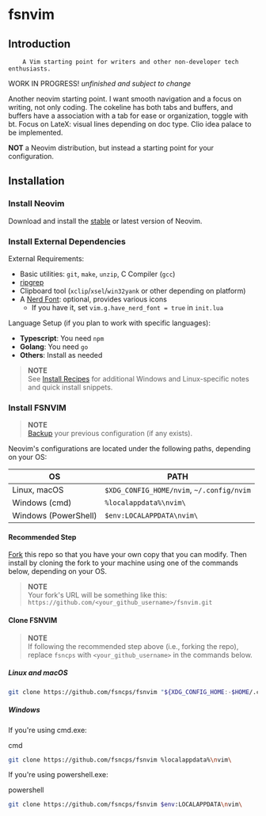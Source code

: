 # fsnvim

## Introduction

        A Vim starting point for writers and other non-developer tech enthusiasts.

WORK IN PROGRESS! *unfinished and subject to change*

Another neovim starting point. I want smooth navigation and a focus on writing, not only coding. The cokeline has both tabs and buffers, and buffers have a association with a tab for ease or organization, toggle with <Leader>bt. 
Focus on LateX: visual lines depending on doc type.
Clio idea palace to be implemented.

**NOT** a Neovim distribution, but instead a starting point for your configuration.

## Installation

### Install Neovim

Download and install the [stable](https://github.com/neovim/neovim/releases/tag/stable) or latest version of Neovim.

### Install External Dependencies

External Requirements:

- Basic utilities: `git`, `make`, `unzip`, C Compiler (`gcc`)
- [ripgrep](https://github.com/BurntSushi/ripgrep#installation)
- Clipboard tool (`xclip`/`xsel`/`win32yank` or other depending on platform)
- A [Nerd Font](https://www.nerdfonts.com/): optional, provides various icons
  - If you have it, set `vim.g.have_nerd_font = true` in `init.lua`

Language Setup (if you plan to work with specific languages):

- **Typescript**: You need `npm`
- **Golang**: You need `go`
- **Others**: Install as needed

> **NOTE**  
> See [Install Recipes](#install-recipes) for additional Windows and Linux-specific notes and quick install snippets.

### Install FSNVIM

> **NOTE**  
> [Backup](#faq) your previous configuration (if any exists).

Neovim's configurations are located under the following paths, depending on your OS:

| OS              | PATH                       |
| --------------- | -------------------------- |
| Linux, macOS    | `$XDG_CONFIG_HOME/nvim`, `~/.config/nvim` |
| Windows (cmd)   | `%localappdata%\nvim\`      |
| Windows (PowerShell) | `$env:LOCALAPPDATA\nvim\` |

#### Recommended Step

[Fork](https://docs.github.com/en/get-started/quickstart/fork-a-repo) this repo so that you have your own copy that you can modify. Then install by cloning the fork to your machine using one of the commands below, depending on your OS.

> **NOTE**  
> Your fork's URL will be something like this:  
> `https://github.com/<your_github_username>/fsnvim.git`

#### Clone FSNVIM

> **NOTE**  
> If following the recommended step above (i.e., forking the repo), replace `fsncps` with `<your_github_username>` in the commands below.

##### Linux and macOS

```bash
git clone https://github.com/fsncps/fsnvim "${XDG_CONFIG_HOME:-$HOME/.config}"/nvim
```

##### Windows

If you're using cmd.exe:

cmd

```bash
git clone https://github.com/fsncps/fsnvim %localappdata%\nvim\
```

If you're using powershell.exe:

powershell

```bash
git clone https://github.com/fsncps/fsnvim $env:LOCALAPPDATA\nvim\
```
